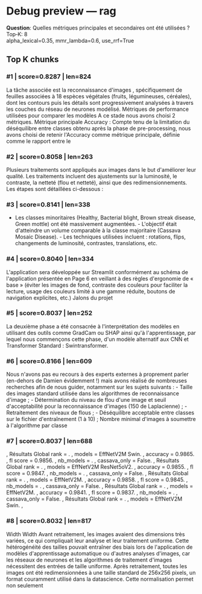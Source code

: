 # Debug preview — rag

**Question**: Quelles métriques principales et secondaires ont été utilisées ?  
Top‑K: 8  
alpha_lexical=0.35, mmr_lambda=0.6, use_rrf=True  

## Top K chunks
### #1 | score=0.8287 | len=824
La tâche associée est la reconnaissance d'images , spécifiquement de feuilles associées à 18 espèces végétales (fruits, légumineuses, céréales), dont les contours puis les détails sont progressivement analysées à travers les couches du réseau de neurones modélisé. Métriques de performance utilisées pour comparer les modèles A ce stade nous avons choisi 2 métriques. Métrique principale Accuracy : Compte tenu de la limitation du déséquilibre entre classes obtenu après la phase de pre-processing, nous avons choisi de retenir l'Accuracy comme métrique principale, définie comme le rapport entre le 

### #2 | score=0.8058 | len=263
Plusieurs traitements sont appliqués aux images dans le but d'améliorer leur qualité. Les traitements incluent des ajustements sur la luminosité, le contraste, la netteté (flou et netteté), ainsi que des redimensionnements. Les étapes sont détaillées ci-dessous :

### #3 | score=0.8141 | len=338
- Les classes minoritaires (Healthy, Bacterial blight, Brown streak disease, Green mottle) ont été massivement augmentées. - L'objectif était d'atteindre un volume comparable à la classe majoritaire (Cassava Mosaic Disease). - Les techniques utilisées incluent : rotations, flips, changements de luminosité, contrastes, translations, etc.

### #4 | score=0.8040 | len=334
L'application sera développée sur Streamlit conformément au schéma de l'application présentée en Page 6 en veillant à des règles d'ergonomie de « base » (éviter les images de fond, contraste des couleurs pour faciliter la lecture, usage des couleurs limité à une gamme réduite, boutons de navigation explicites, etc.) Jalons du projet

### #5 | score=0.8037 | len=252
La deuxième phase a été consacrée à l'interprétation des modèles en utilisant des outils comme GradCam ou SHAP ainsi qu'à l'apprentissage, par lequel nous commençons cette phase, d'un modèle alternatif aux CNN et Transformer Standard : Swintransformer.

### #6 | score=0.8166 | len=609
Nous n'avons pas eu recours à des experts externes à proprement parler (en-dehors de Damien évidemment !) mais avons réalisé de nombreuses recherches afin de nous guider, notamment sur les sujets suivants : - Taille des images standard utilisée dans les algorithmes de reconnaissance d'image ; - Détermination du niveau de flou d'une image et seuil d'acceptabilité pour la reconnaissance d'images (150 de Laplacienne) ; - Retraitement des niveaux de flous ; - Déséquilibre acceptable entre classes sur le fichier d'entraînement (1 à 10) ; Nombre minimal d'images à soumettre à l'algorithme par classe

### #7 | score=0.8037 | len=688
, Résultats Global rank = . , models = EffNetV2M Swin. , accuracy = 0.9865. , fl score = 0.9856. , nb_models = . , cassava_only = False. , Résultats Global rank = . , models = EffNetV2M ResNet5oV2. , accuracy = 0.9855. , fl score = 0.9847. , nb_models = . , cassava_only = False. , Résultats Global rank = . , models = EffNetV2M. , accuracy = 0.9858. , fl score = 0.9845. , nb_models = . , cassava_only = False. , Résultats Global rank = . , models = EffNetV2M. , accuracy = 0.9841. , fl score = 0.9837. , nb_models = . , cassava_only = False. , Résultats Global rank = . , models = EffNetV2M Swin. ,

### #8 | score=0.8032 | len=817
Width Width Avant retraitement, les images avaient des dimensions très variées, ce qui compliquait leur analyse et leur traitement uniforme. Cette hétérogénéité des tailles pouvait entraîner des biais lors de l'application de modèles d'apprentissage automatique ou d'autres analyses d'images, car les réseaux de neurones et les algorithmes de traitement d'images nécessitent des entrées de taille uniforme. Après retraitement, toutes les images ont été redimensionnées à une taille standard de 256x256 pixels, un format couramment utilisé dans la datascience. Cette normalisation permet non seulement

